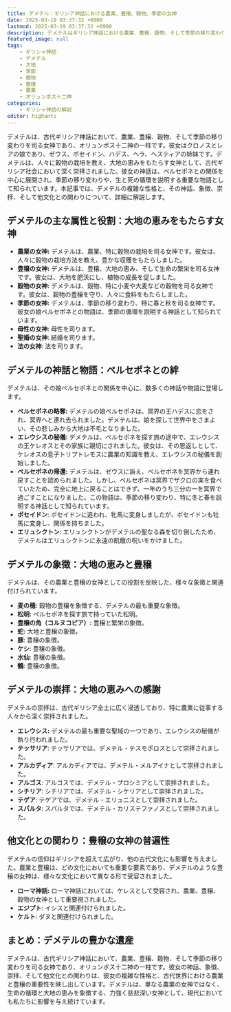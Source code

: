 ```yaml
---
title: デメテル：ギリシア神話における農業、豊穣、穀物、季節の女神
date: 2025-03-19 03:37:32 +0900
lastmod: 2025-03-19 03:37:32 +0900
description: デメテルはギリシア神話における農業、豊穣、穀物、そして季節の移り変わりを司る女神であり、オリュンポス十二神の一柱です。彼女は人々に穀物の栽培を教え、大地の恵みをもたらす女神として、古代ギリシア社会において深く崇拝されました。
featured_image: null
tags:
    - ギリシャ神話
    - デメテル
    - 大地
    - 季節
    - 穀物
    - 豊穣
    - 農業
    - オリュンポス十二神
categories:
    - ギリシャ神話の解説
editor: highants
---
```


デメテルは、古代ギリシア神話において、農業、豊穣、穀物、そして季節の移り変わりを司る女神であり、オリュンポス十二神の一柱です。彼女はクロノスとレアの娘であり、ゼウス、ポセイドン、ハデス、ヘラ、ヘスティアの姉妹です。デメテルは、人々に穀物の栽培を教え、大地の恵みをもたらす女神として、古代ギリシア社会において深く崇拝されました。彼女の神話は、ペルセポネとの関係を中心に展開され、季節の移り変わりや、生と死の循環を説明する重要な物語として知られています。本記事では、デメテルの複雑な性格と、その神話、象徴、崇拝、そして他文化との関わりについて、詳細に解説します。
<!--more-->

## デメテルの主な属性と役割：大地の恵みをもたらす女神

* **農業の女神:** デメテルは、農業、特に穀物の栽培を司る女神です。彼女は、人々に穀物の栽培方法を教え、豊かな収穫をもたらしました。
* **豊穣の女神:** デメテルは、豊穣、大地の恵み、そして生命の繁栄を司る女神です。彼女は、大地を肥沃にし、植物の成長を促しました。
* **穀物の女神:** デメテルは、穀物、特に小麦や大麦などの穀物を司る女神です。彼女は、穀物の豊穣を守り、人々に食料をもたらしました。
* **季節の女神:** デメテルは、季節の移り変わり、特に春と秋を司る女神です。彼女の娘ペルセポネとの物語は、季節の循環を説明する神話として知られています。
* **母性の女神**: 母性を司ります。
* **聖婚の女神**: 結婚を司ります。
* **法の女神**: 法を司ります。

## デメテルの神話と物語：ペルセポネとの絆

デメテルは、その娘ペルセポネとの関係を中心に、数多くの神話や物語に登場します。

* **ペルセポネの略奪:** デメテルの娘ペルセポネは、冥界の王ハデスに恋をされ、冥界へと連れ去られました。デメテルは、娘を探して世界中をさまよい、その悲しみから大地は不毛となりました。
* **エレウシスの秘儀:** デメテルは、ペルセポネを探す旅の途中で、エレウシスの王ケレオスとその家族に親切にされました。彼女は、その恩返しとして、ケレオスの息子トリプトレモスに農業の知識を教え、エレウシスの秘儀を創始しました。
* **ペルセポネの帰還:** デメテルは、ゼウスに訴え、ペルセポネを冥界から連れ戻すことを認められました。しかし、ペルセポネは冥界でザクロの実を食べていたため、完全に地上に戻ることはできず、一年のうち三分の一を冥界で過ごすことになりました。この物語は、季節の移り変わり、特に冬と春を説明する神話として知られています。
* **ポセイドン**: ポセイドンに追われ、牝馬に変身しましたが、ポセイドンも牡馬に変身し、関係を持ちました。
* **エリュシクトン**: エリュシクトンがデメテルの聖なる森を切り倒したため、デメテルはエリュシクトンに永遠の飢餓の呪いをかけました。

## デメテルの象徴：大地の恵みと豊穣

デメテルは、その農業と豊穣の女神としての役割を反映した、様々な象徴と関連付けられています。

* **麦の穂:** 穀物の豊穣を象徴する、デメテルの最も重要な象徴。
* **松明:** ペルセポネを探す旅で持っていた松明。
* **豊穣の角（コルヌコピア）:** 豊穣と繁栄の象徴。
* **蛇:** 大地と豊穣の象徴。
* **豚**: 豊穣の象徴。
* **ケシ**: 豊穣の象徴。
* **水仙**: 豊穣の象徴。
* **鶴**: 豊穣の象徴。

## デメテルの崇拝：大地の恵みへの感謝

デメテルの崇拝は、古代ギリシア全土に広く浸透しており、特に農業に従事する人々から深く崇拝されました。

* **エレウシス:** デメテルの最も重要な聖域の一つであり、エレウシスの秘儀が執り行われました。
* **テッサリア**: テッサリアでは、デメテル・テスモポロスとして崇拝されました。
* **アルカディア**: アルカディアでは、デメテル・メルアイナとして崇拝されました。
* **アルゴス**: アルゴスでは、デメテル・プロシミアとして崇拝されました。
* **シチリア**: シチリアでは、デメテル・シケリアとして崇拝されました。
* **テゲア**: テゲアでは、デメテル・エリュニスとして崇拝されました。
* **スパルタ**: スパルタでは、デメテル・カリステファノスとして崇拝されました。

## 他文化との関わり：豊穣の女神の普遍性

デメテルの信仰はギリシアを超えて広がり、他の古代文化にも影響を与えました。農業と豊穣は、どの文化においても重要な要素であり、デメテルのような豊穣の女神は、様々な文化において異なる形で受容されました。

* **ローマ神話:** ローマ神話においては、ケレスとして受容され、農業、豊穣、穀物の女神として重要視されました。
* **エジプト**: イシスと関連付けられました。
* **ケルト**: ダヌと関連付けられました。

## まとめ：デメテルの豊かな遺産

デメテルは、古代ギリシア神話において、農業、豊穣、穀物、そして季節の移り変わりを司る女神であり、オリュンポス十二神の一柱です。彼女の神話、象徴、崇拝、そして他文化との関わりは、彼女の複雑な性格と、古代世界における農業と豊穣の重要性を映し出しています。デメテルは、単なる農業の女神ではなく、生命の循環と大地の恵みを象徴する、力強く慈悲深い女神として、現代においても私たちに影響を与え続けています。

